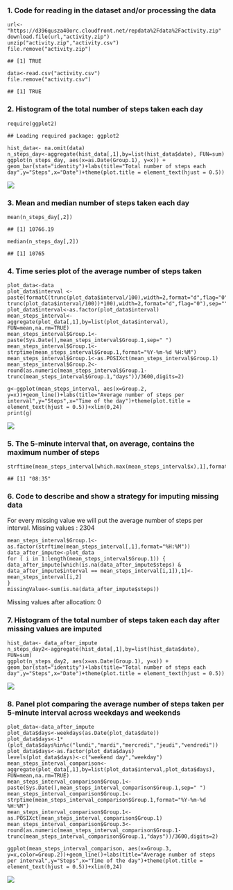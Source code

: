 ### 1. Code for reading in the dataset and/or processing the data

    url<- "https://d396qusza40orc.cloudfront.net/repdata%2Fdata%2Factivity.zip"
    download.file(url,"activity.zip")
    unzip("activity.zip","activity.csv")
    file.remove("activity.zip")

    ## [1] TRUE

    data<-read.csv("activity.csv")
    file.remove("activity.csv")

    ## [1] TRUE

### 2. Histogram of the total number of steps taken each day

    require(ggplot2)

    ## Loading required package: ggplot2

    hist_data<- na.omit(data)
    n_steps_day<-aggregate(hist_data[,1],by=list(hist_data$date), FUN=sum)
    ggplot(n_steps_day, aes(x=as.Date(Group.1), y=x)) + geom_bar(stat="identity")+labs(title="Total number of steps each day",y="Steps",x="Date")+theme(plot.title = element_text(hjust = 0.5))

![](RR_Assignment_files/figure-markdown_strict/unnamed-chunk-2-1.png)

### 3. Mean and median number of steps taken each day

    mean(n_steps_day[,2])

    ## [1] 10766.19

    median(n_steps_day[,2])

    ## [1] 10765

### 4. Time series plot of the average number of steps taken

    plot_data<-data
    plot_data$interval <- paste(formatC(trunc(plot_data$interval/100),width=2,format="d",flag="0"),":",formatC(round((plot_data$interval/100-trunc(plot_data$interval/100))*100),width=2,format="d",flag="0"),sep="")
    plot_data$interval<-as.factor(plot_data$interval)
    mean_steps_interval<-aggregate(plot_data[,1],by=list(plot_data$interval), FUN=mean,na.rm=TRUE)
    mean_steps_interval$Group.1<-paste(Sys.Date(),mean_steps_interval$Group.1,sep=" ")
    mean_steps_interval$Group.1<-strptime(mean_steps_interval$Group.1,format="%Y-%m-%d %H:%M")
    mean_steps_interval$Group.1<-as.POSIXct(mean_steps_interval$Group.1)
    mean_steps_interval$Group.2<-round(as.numeric(mean_steps_interval$Group.1-trunc(mean_steps_interval$Group.1,"days"))/3600,digits=2)

    g<-ggplot(mean_steps_interval, aes(x=Group.2, y=x))+geom_line()+labs(title="Average number of steps per interval",y="Steps",x="Time of the day")+theme(plot.title = element_text(hjust = 0.5))+xlim(0,24)
    print(g)

![](RR_Assignment_files/figure-markdown_strict/unnamed-chunk-4-1.png)

### 5. The 5-minute interval that, on average, contains the maximum number of steps

    strftime(mean_steps_interval[which.max(mean_steps_interval$x),1],format="%H:%M")

    ## [1] "08:35"

### 6. Code to describe and show a strategy for imputing missing data

For every missing value we will put the average number of steps per
interval. Missing values : 2304

    mean_steps_interval$Group.1<-as.factor(strftime(mean_steps_interval[,1],format="%H:%M"))
    data_after_impute<-plot_data
    for ( i in 1:length(mean_steps_interval$Group.1)) { 
    data_after_impute[which(is.na(data_after_impute$steps) & data_after_impute$interval == mean_steps_interval[i,1]),1]<-mean_steps_interval[i,2]
    }
    missingValue<-sum(is.na(data_after_impute$steps))

Missing values after allocation: 0

### 7. Histogram of the total number of steps taken each day after missing values are imputed

    hist_data<- data_after_impute
    n_steps_day2<-aggregate(hist_data[,1],by=list(hist_data$date), FUN=sum)
    ggplot(n_steps_day2, aes(x=as.Date(Group.1), y=x)) + geom_bar(stat="identity")+labs(title="Total number of steps each day",y="Steps",x="Date")+theme(plot.title = element_text(hjust = 0.5))

![](RR_Assignment_files/figure-markdown_strict/unnamed-chunk-7-1.png)

### 8. Panel plot comparing the average number of steps taken per 5-minute interval across weekdays and weekends

    plot_data<-data_after_impute
    plot_data$days<-weekdays(as.Date(plot_data$date))
    plot_data$days<-1*(plot_data$days%in%c("lundi","mardi","mercredi","jeudi","vendredi"))
    plot_data$days<-as.factor(plot_data$days)
    levels(plot_data$days)<-c("weekend day","weekday")
    mean_steps_interval_comparison<-aggregate(plot_data[,1],by=list(plot_data$interval,plot_data$days), FUN=mean,na.rm=TRUE)
    mean_steps_interval_comparison$Group.1<-paste(Sys.Date(),mean_steps_interval_comparison$Group.1,sep=" ")
    mean_steps_interval_comparison$Group.1<-strptime(mean_steps_interval_comparison$Group.1,format="%Y-%m-%d %H:%M")
    mean_steps_interval_comparison$Group.1<-as.POSIXct(mean_steps_interval_comparison$Group.1)
    mean_steps_interval_comparison$Group.3<-round(as.numeric(mean_steps_interval_comparison$Group.1-trunc(mean_steps_interval_comparison$Group.1,"days"))/3600,digits=2)

    ggplot(mean_steps_interval_comparison, aes(x=Group.3, y=x,color=Group.2))+geom_line()+labs(title="Average number of steps per interval",y="Steps",x="Time of the day")+theme(plot.title = element_text(hjust = 0.5))+xlim(0,24)

![](RR_Assignment_files/figure-markdown_strict/unnamed-chunk-8-1.png)
